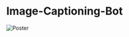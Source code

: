 # Image-Captioning-Bot
![Poster](https://user-images.githubusercontent.com/62755701/131256421-bcd60ca3-ef89-4292-af5c-c8dd2cc28036.jpg)
